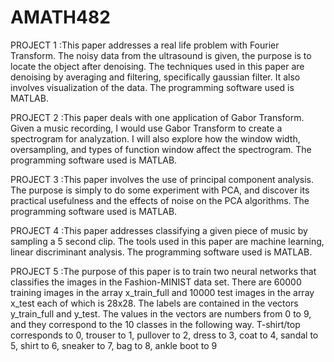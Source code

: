 # AMATH482
PROJECT 1 :This paper addresses a real life problem with Fourier Transform. The noisy data from the ultrasound is given, the purpose is to locate the object after denoising.  The techniques used in this paper are denoising by averaging and filtering, specifically gaussian filter. It also involves visualization of the data. The programming software used is MATLAB. 
  
PROJECT 2 :This paper deals with one application of Gabor Transform. Given a music recording, I would use Gabor Transform to create a spectrogram for analyzation. I will also explore how the window width, oversampling, and types of function window affect the spectrogram. The programming software used is MATLAB.

PROJECT 3 :This paper involves the use of principal component analysis. The purpose is simply to do some experiment with PCA, and discover its practical usefulness and the effects of noise on the PCA algorithms. The programming software used is MATLAB.

PROJECT 4 :This paper addresses classifying a given piece of music by sampling a 5 second clip. The tools used in this paper are machine learning, linear discriminant analysis. The programming software used is MATLAB.

PROJECT 5 :The purpose of this paper is to train two neural networks that classifies the images in the Fashion-MINIST data set. There are 60000 training images in the array x_train_full and 10000 test images in the array x_test each of which is 28x28. The labels are contained in the vectors y_train_full and y_test. The values in the vectors are numbers from 0 to 9, and they correspond to the 10 classes in the following way. T-shirt/top corresponds to 0, trouser to 1, pullover to 2, dress to 3, coat to 4, sandal to 5, shirt to 6, sneaker to 7, bag to 8, ankle boot to 9
